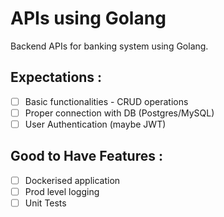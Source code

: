 # APIs using Golang
Backend APIs for banking system using Golang.

## Expectations :

- [ ] Basic functionalities - CRUD operations
- [ ] Proper connection with DB (Postgres/MySQL)
- [ ] User Authentication (maybe JWT)

## Good to Have Features :

- [ ] Dockerised application
- [ ] Prod level logging
- [ ] Unit Tests
